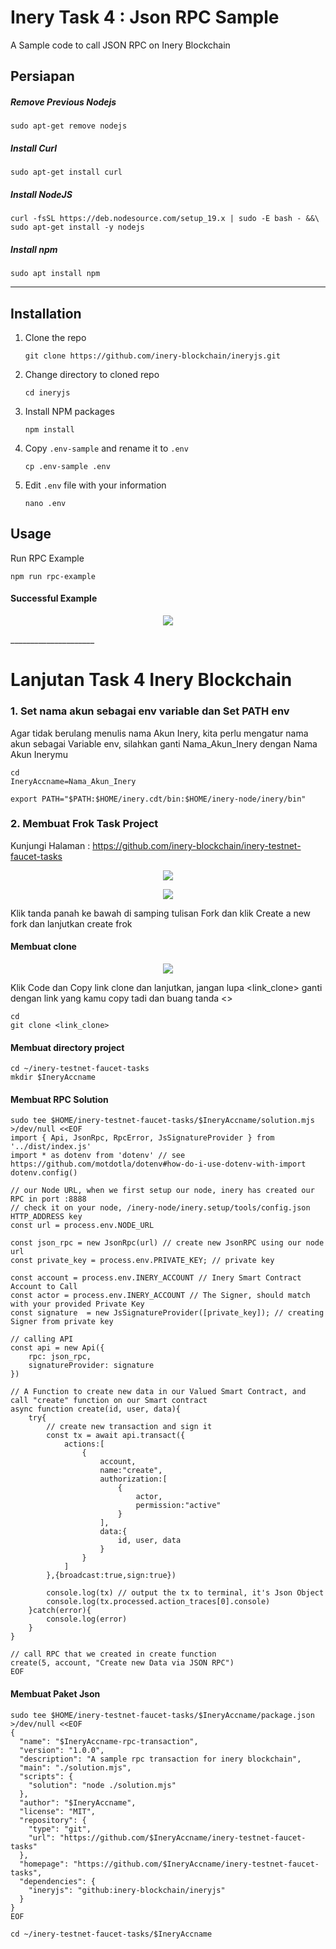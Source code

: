 # Inery Task 4 : Json RPC Sample
A Sample code to call JSON RPC on Inery Blockchain

## Persiapan
##### Remove Previous Nodejs
```
sudo apt-get remove nodejs
```

##### Install Curl

```
sudo apt-get install curl
```

##### Install NodeJS

```
curl -fsSL https://deb.nodesource.com/setup_19.x | sudo -E bash - &&\
sudo apt-get install -y nodejs
```

##### Install npm
```
sudo apt install npm
```
_____________________

## Installation

1. Clone the repo

   ```
   git clone https://github.com/inery-blockchain/ineryjs.git
   ```

2. Change directory to cloned repo

   ```
   cd ineryjs
   ```

3. Install NPM packages

   ```
   npm install
   ```

4. Copy `.env-sample` and rename it to `.env`

   ```
   cp .env-sample .env
   ```

5. Edit ```.env``` file with your information

   ```
   nano .env
   ```


## Usage

Run RPC Example

```
npm run rpc-example
```

#### Successful Example
<p align="center">
  <img src="https://github.com/Herzarika/Images/blob/main/berhasil.png">
</p>
_____________________

# Lanjutan Task 4 Inery Blockchain

### 1. Set nama akun sebagai env variable dan Set PATH env

Agar tidak berulang menulis nama Akun Inery, kita perlu mengatur nama akun sebagai Variable env, silahkan ganti Nama_Akun_Inery dengan Nama Akun Inerymu

```
cd
IneryAccname=Nama_Akun_Inery
```
```
export PATH="$PATH:$HOME/inery.cdt/bin:$HOME/inery-node/inery/bin"
```

### 2. Membuat Frok Task Project

Kunjungi Halaman :
https://github.com/inery-blockchain/inery-testnet-faucet-tasks

<p align="center">
  <img src="https://github.com/Herzarika/Images/blob/main/Frok.png">
</p>

<p align="center">
  <img src="https://github.com/Herzarika/Images/blob/main/Frok2.png">
</p>

Klik tanda panah ke bawah di samping tulisan Fork dan klik Create a new fork dan lanjutkan create frok

#### Membuat clone
<p align="center">
  <img src="https://github.com/Herzarika/Images/blob/main/Clone.png">
</p>

Klik Code dan Copy link clone dan lanjutkan, jangan lupa <link_clone> ganti dengan link yang kamu copy tadi dan buang tanda <>

```
cd
git clone <link_clone>
```

#### Membuat directory project
```
cd ~/inery-testnet-faucet-tasks
mkdir $IneryAccname
```

#### Membuat RPC Solution
```
sudo tee $HOME/inery-testnet-faucet-tasks/$IneryAccname/solution.mjs >/dev/null <<EOF
import { Api, JsonRpc, RpcError, JsSignatureProvider } from '../dist/index.js'
import * as dotenv from 'dotenv' // see https://github.com/motdotla/dotenv#how-do-i-use-dotenv-with-import
dotenv.config()

// our Node URL, when we first setup our node, inery has created our RPC in port :8888
// check it on your node, /inery-node/inery.setup/tools/config.json HTTP_ADDRESS key
const url = process.env.NODE_URL

const json_rpc = new JsonRpc(url) // create new JsonRPC using our node url
const private_key = process.env.PRIVATE_KEY; // private key

const account = process.env.INERY_ACCOUNT // Inery Smart Contract Account to Call
const actor = process.env.INERY_ACCOUNT // The Signer, should match with your provided Private Key
const signature  = new JsSignatureProvider([private_key]); // creating Signer from private key

// calling API
const api = new Api({
    rpc: json_rpc,
    signatureProvider: signature
})

// A Function to create new data in our Valued Smart Contract, and call "create" function on our Smart contract
async function create(id, user, data){
    try{
        // create new transaction and sign it
        const tx = await api.transact({
            actions:[
                {
                    account,
                    name:"create",
                    authorization:[
                        {
                            actor,
                            permission:"active"
                        }
                    ],
                    data:{
                        id, user, data
                    }
                }
            ]
        },{broadcast:true,sign:true})

        console.log(tx) // output the tx to terminal, it's Json Object
        console.log(tx.processed.action_traces[0].console)
    }catch(error){
        console.log(error)
    }
}

// call RPC that we created in create function
create(5, account, "Create new Data via JSON RPC")
EOF

```

#### Membuat Paket Json
```
sudo tee $HOME/inery-testnet-faucet-tasks/$IneryAccname/package.json >/dev/null <<EOF                                                
{
  "name": "$IneryAccname-rpc-transaction",
  "version": "1.0.0",
  "description": "A sample rpc transaction for inery blockchain",
  "main": "./solution.mjs",
  "scripts": {
    "solution": "node ./solution.mjs"
  },
  "author": "$IneryAccname",
  "license": "MIT",
  "repository": {
    "type": "git",
    "url": "https://github.com/$IneryAccname/inery-testnet-faucet-tasks"
  },
  "homepage": "https://github.com/$IneryAccname/inery-testnet-faucet-tasks",
  "dependencies": {
    "ineryjs": "github:inery-blockchain/ineryjs"
  }
}
EOF

```

```
cd ~/inery-testnet-faucet-tasks/$IneryAccname
```
